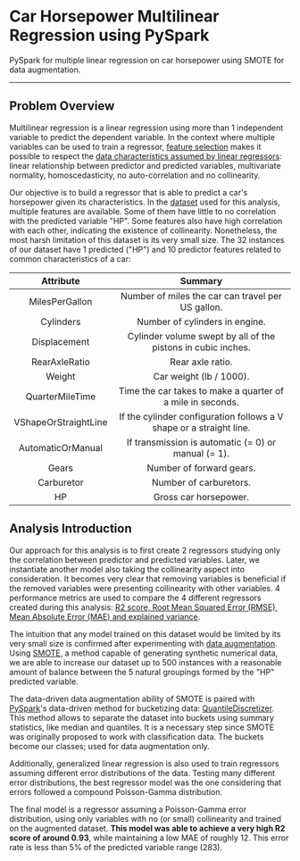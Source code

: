 # Car Horsepower Multilinear Regression using PySpark

PySpark for multiple linear regression on car horsepower using SMOTE for data augmentation.

---

## Problem Overview

Multilinear regression is a linear regression using more than 1 independent variable to predict the dependent variable. In the context where multiple variables can be used to train a regressor, [feature selection] makes it possible to respect the [data characteristics assumed by linear regressors]: linear relationship between predictor and predicted variables, multivariate normality, homoscedasticity, no auto-correlation and no collinearity.

Our objective is to build a regressor that is able to predict a car's horsepower given its characteristics. In the [dataset] used for this analysis, multiple features are available. Some of them have little to no correlation with the predicted variable "HP". Some features also have high correlation with each other, indicating the existence of collinearity. Nonetheless, the most harsh limitation of this dataset is its very small size. The 32 instances of our dataset have 1 predicted ("HP") and 10 predictor features related to common characteristics of a car:

| Attribute | Summary |
|:---------:|:-------:|
| MilesPerGallon | Number of miles the car can travel per US gallon. |
| Cylinders | Number of cylinders in engine. |
| Displacement | Cylinder volume swept by all of the pistons in cubic inches. |
| RearAxleRatio | Rear axle ratio. |
| Weight | Car weight (lb / 1000). |
| QuarterMileTime | Time the car takes to make a quarter of a mile in seconds. |
| VShapeOrStraightLine | If the cylinder configuration follows a V shape or a straight line. |
| AutomaticOrManual | If transmission is automatic (= 0) or manual (= 1). |
| Gears | Number of forward gears. |
| Carburetor | Number of carburetors. |
| HP | Gross car horsepower. |

## Analysis Introduction

Our approach for this analysis is to first create 2 regressors studying only the correlation between predictor and predicted variables. Later, we instantiate another model also taking the collinearity aspect into consideration. It becomes very clear that removing variables is beneficial if the removed variables were presenting collinearity with other variables. 4 performance metrics are used to compare the 4 different regressors created during this analysis: [R2 score, Root Mean Squared Error (RMSE), Mean Absolute Error (MAE) and explained variance].

The intuition that any model trained on this dataset would be limited by its very small size is confirmed after experimenting with [data augmentation]. Using [SMOTE], a method capable of generating synthetic numerical data, we are able to increase our dataset up to 500 instances with a reasonable amount of balance between the 5 natural groupings formed by the "HP" predicted variable.

The data-driven data augmentation ability of SMOTE is paired with [PySpark]'s data-driven method for bucketizing data: [QuantileDiscretizer]. This method allows to separate the dataset into buckets using summary statistics, like median and quantiles. It is a necessary step since SMOTE was originally proposed to work with classification data. The buckets become our classes; used for data augmentation only.

Additionally, generalized linear regression is also used to train regressors assuming different error distributions of the data. Testing many different error distributions, the best regressor model was the one considering that errors followed a compound Poisson-Gamma distribution.

The final model is a regressor assuming a Poisson-Gamma error distribution, using only variables with no (or small) collinearity and trained on the augmented dataset. **This model was able to achieve a very high R2 score of around 0.93**, while maintaining a low MAE of roughly 12. This error rate is less than 5% of the predicted variable range (283).

[//]: #

[dataset]: <https://www.rdocumentation.org/packages/datasets/versions/3.6.2/topics/mtcars>
[feature selection]: <https://en.wikipedia.org/wiki/Feature_selection>
[data characteristics assumed by linear regressors]: <https://www.statisticssolutions.com/free-resources/directory-of-statistical-analyses/assumptions-of-linear-regression/>
[PySpark]: <https://spark.apache.org/docs/latest/api/python/>
[data augmentation]: <https://www.tensorflow.org/tutorials/images/data_augmentation>
[QuantileDiscretizer]: <https://spark.apache.org/docs/latest/api/python/reference/api/pyspark.ml.feature.QuantileDiscretizer.html>
[SMOTE]: <https://arxiv.org/pdf/1106.1813.pdf>
[R2 score, Root Mean Squared Error (RMSE), Mean Absolute Error (MAE) and explained variance]: <https://spark.apache.org/docs/latest/mllib-evaluation-metrics.html#regression-model-evaluation>
